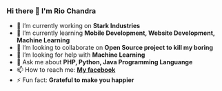 ### Hi there 👋 I'm Rio Chandra

- 🔭 I’m currently working on **Stark Industries**
- 🌱 I’m currently learning **Mobile Development, Website Development, Machine Learning**
- 👯 I’m looking to collaborate on **Open Source project to kill my boring**
- 🤔 I’m looking for help with **Machine Learning**
- 💬 Ask me about **PHP, Python, Java Programming Languange**
- 📫 How to reach me: [**My facebook**](www.facebook.com/riomrerror404)
- ⚡ Fun fact: **Grateful to make you happier**
